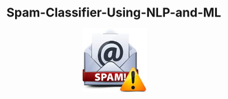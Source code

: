 # Spam-Classifier-Using-NLP-and-ML

<p align="center">
  <img width="150" height="150" src="https://github.com/rahil-1407/Spam-Classifier-using-NLP-and-ML/blob/main/Demo%20Images/logo.jpg">
</p>
